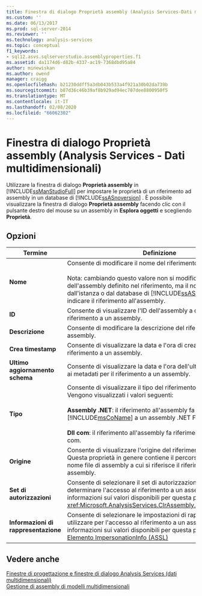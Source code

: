 ```yaml
---
title: Finestra di dialogo Proprietà assembly (Analysis Services-Dati multidimensionali) | Microsoft Docs
ms.custom: ''
ms.date: 06/13/2017
ms.prod: sql-server-2014
ms.reviewer: ''
ms.technology: analysis-services
ms.topic: conceptual
f1_keywords:
- sql12.asvs.sqlserverstudio.assemblyproperties.f1
ms.assetid: da1174d6-d82b-4337-ac19-7368dbd95a84
author: minewiskan
ms.author: owend
manager: craigg
ms.openlocfilehash: b21230ddff5a3db043b533a4f921a30b02da739b
ms.sourcegitcommit: b87d36c46b39af8b929ad94ec707dee8800950f5
ms.translationtype: MT
ms.contentlocale: it-IT
ms.lasthandoff: 02/08/2020
ms.locfileid: "66062302"
---
```

# <a name="assembly-properties-dialog-box-analysis-services---multidimensional-data"></a>Finestra di dialogo Proprietà assembly (Analysis Services - Dati multidimensionali)
  Utilizzare la finestra di dialogo **Proprietà assembly** in [!INCLUDE[ssManStudioFull](../includes/ssmanstudiofull-md.md)] per impostare le proprietà di un riferimento ad assembly in un database di [!INCLUDE[ssASnoversion](../includes/ssasnoversion-md.md)] . È possibile visualizzare la finestra di dialogo **Proprietà assembly** facendo clic con il pulsante destro del mouse su un assembly in **Esplora oggetti** e scegliendo **Proprietà**.  
  
## <a name="options"></a>Opzioni  
  
|Termine|Definizione|  
|----------|----------------|  
|**Nome**|Consente di modificare il nome del riferimento a un assembly.<br /><br /> Nota: cambiando questo valore non si modifica il nome dell'assembly definito nel riferimento, ma il nome usato dall'istanza o dal database di [!INCLUDE[ssASnoversion](../includes/ssasnoversion-md.md)] per indicare il riferimento all'assembly.|  
|**ID**|Consente di visualizzare l'ID dell'assembly a cui si riferisce il riferimento a un assembly.|  
|**Descrizione**|Consente di modificare la descrizione del riferimento a un assembly.|  
|**Crea timestamp**|Consente di visualizzare la data e l'ora di creazione del riferimento a un assembly.|  
|**Ultimo aggiornamento schema**|Consente di visualizzare la data e l'ora dell'ultimo aggiornamento ai metadati per il riferimento a un assembly.|  
|**Tipo**|Consente di visualizzare il tipo del riferimento a un assembly. Vengono visualizzati i valori seguenti:<br /><br /> **Assembly .NET**: il riferimento all'assembly fa riferimento [!INCLUDE[msCoName](../includes/msconame-md.md)] a un assembly .NET Framework.<br /><br /> **Dll com**: il riferimento all'assembly fa riferimento a una libreria com.|  
|**Origine**|Consente di visualizzare l'origine del riferimento a un assembly. Questa proprietà in genere contiene il percorso completo e il nome file di assembly a cui si riferisce il riferimento a un assembly.|  
|**Set di autorizzazioni**|Consente di selezionare il set di autorizzazioni utilizzato per determinare l'accesso al riferimento a un assembly. Per ulteriori informazioni sui valori disponibili per questa proprietà, vedere <xref:Microsoft.AnalysisServices.ClrAssembly.PermissionSet%2A>.|  
|**Informazioni di rappresentazione**|Consente di selezionare le impostazioni di rappresentazione da utilizzare per l'accesso al riferimento a un assembly. Per altre informazioni sui valori disponibili per questa proprietà, vedere [Elemento ImpersonationInfo &#40;ASSL&#41;](https://docs.microsoft.com/bi-reference/assl/properties/impersonationinfo-element-assl)|  
  
## <a name="see-also"></a>Vedere anche  
 [Finestre di progettazione e finestre di dialogo Analysis Services &#40;dati multidimensionali&#41;](analysis-services-designers-and-dialog-boxes-multidimensional-data.md)   
 [Gestione di assembly di modelli multidimensionali](multidimensional-models/multidimensional-model-assemblies-management.md)  
  
  
